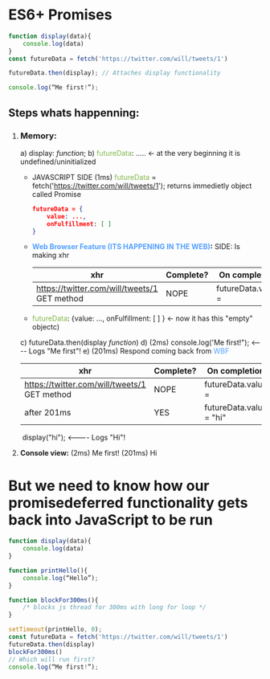 # ES6+ Promises

```javascript
function display(data){
 	console.log(data)
}
const futureData = fetch('https://twitter.com/will/tweets/1')

futureData.then(display); // Attaches display functionality

console.log(“Me first!”);
```

## Steps whats happenning:

1. ### **Memory**:

   a) display: *function*;
   b) <span style="color: #82b74b">futureData</span>: .....	<-  at the very beginning it is undefined/uninitialized

   - JAVASCRIPT SIDE
     (1ms) <span style="color: #82b74b">futureData</span> = fetch('https://twitter.com/will/tweets/1');
     returns immedietly object called Promise 

     ```json
     futureData = {
         value: ..., 
         onFulfillment: [ ] 
     } 
     ```
     
   - **<span style="color: #54a0ff">Web Browser Feature (ITS HAPPENING IN THE WEB)</span>:** SIDE:
     Is making xhr 

     | xhr                                               | Complete? | On completion      |
     | ------------------------------------------------- | --------- | ------------------ |
     | https://twitter.com/will/tweets/1<br />GET method | NOPE      | futureData.value = |

   - <span style="color: #82b74b">futureData</span>: {value: ..., onFulfillment: [ ] }          <- now it has this "empty" objectc) 

   c) futureData.then(display *function*)
   d) (2ms) console.log('Me first!");              <---- Logs "Me first"!
   e) (201ms) Respond coming back from <span style="color: #54a0ff">WBF</span>

   | xhr                                               | Complete? | On completion           |
   | ------------------------------------------------- | --------- | ----------------------- |
   | https://twitter.com/will/tweets/1<br />GET method | NOPE      | futureData.value =      |
   | after 201ms                                       | YES       | futureData.value = "hi" |

   ​	display("hi");        <---- Logs "Hi"!

2. **Console view:**
   (2ms) Me first! 
   (201ms) Hi

# But we need to know how our promisedeferred functionality gets back into JavaScript to be run

```javascript
function display(data){
    console.log(data)
}

function printHello(){
    console.log(“Hello”);
}

function blockFor300ms(){
    /* blocks js thread for 300ms with long for loop */
}

setTimeout(printHello, 0);
const futureData = fetch('https://twitter.com/will/tweets/1')
futureData.then(display)
blockFor300ms()
// Which will run first?
console.log(“Me first!”);
```











































